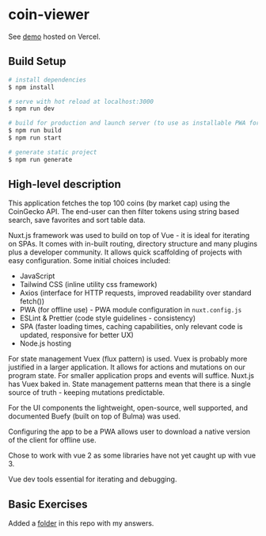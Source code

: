 # coin-viewer

See [demo](https://coin-viewer-7munj60j9-schm00g.vercel.app/) hosted on Vercel.

## Build Setup

```bash
# install dependencies
$ npm install

# serve with hot reload at localhost:3000
$ npm run dev

# build for production and launch server (to use as installable PWA for offline use)
$ npm run build
$ npm run start

# generate static project
$ npm run generate
```

## High-level description

This application fetches the top 100 coins (by market cap) using the CoinGecko API. The end-user can then filter tokens using string based search, save favorites and sort table data. 

Nuxt.js framework was used to build on top of Vue - it is ideal for iterating on SPAs. It comes with in-built routing, directory structure and many plugins plus a developer community. It allows quick scaffolding of projects with easy configuration. Some initial choices included:
* JavaScript
* Tailwind CSS (inline utility css framework)
* Axios (interface for HTTP requests, improved readability over standard fetch())
* PWA (for offline use) - PWA module configuration in `nuxt.config.js`
* ESLint & Prettier (code style guidelines - consistency)
* SPA (faster loading times, caching capabilities, only relevant code is updated, responsive for better UX)
* Node.js hosting

For state management Vuex (flux pattern) is used. Vuex is probably more justified in a larger
application. It allows for actions and mutations on our program state. For smaller application props and events will suffice. Nuxt.js has Vuex baked in. State management patterns mean that there is a single source of truth - keeping mutations predictable.

For the UI components the lightweight, open-source, well supported, and documented Buefy (built on top of Bulma) was used. 

Configuring the app to be a PWA allows user to download a native version of the client for
offline use.

Chose to work with vue 2 as some libraries have not yet caught up with vue 3.

Vue dev tools essential for iterating and debugging.

## Basic Exercises

Added a [folder](https://github.com/schm00g/coin-viewer/tree/master/basic) in this repo with my answers.